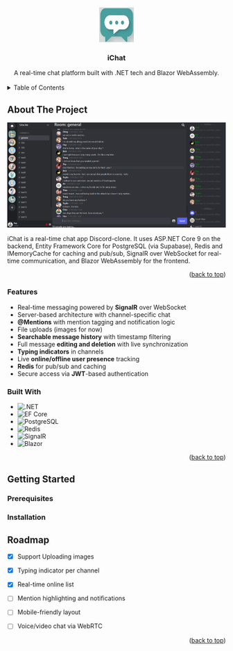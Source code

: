 
<a id="readme-top"></a>
<!-- PROJECT LOGO -->
<br />
<div align="center">
  <a href="https://github.com/TrHuyD/iChat">
    <img src="https://github.com/TrHuyD/iChat/blob/master/readmeimage/projectlogo.jpg?raw=true" alt="Logo" width="80" height="80">
  </a>
    <p align="center">
  <h3 align="center">iChat</h3>
 A real-time chat platform built with .NET tech and Blazor WebAssembly. 
    <br />
      <br />
  </div>




<!-- TABLE OF CONTENTS -->
<details>
  <summary>Table of Contents</summary>
  <ol>
    <li>
      <a href="#about-the-project">About The Project</a>
      <ul>
        <li><a href="#features">Features</a></li>
       <li><a href="#built-with">Built With</a></li>
      </ul>
    </li>
    <li><a href="#roadmap">Roadmap</a></li>
  </ol>
</details>

<!--
    <li>
      <a href="#getting-started">Getting Started</a>
      <ul>
        <li><a href="#prerequisites">Prerequisites</a></li>
        <li><a href="#installation">Installation</a></li>
      </ul>
    </li>
    <li><a href="#usage">Usage</a></li>
-->

<!-- ABOUT THE PROJECT -->
## About The Project

![Product Name Screen Shot](https://github.com/TrHuyD/iChat/blob/master/readmeimage/demo.jpg?raw=true)

iChat is a real-time chat app Discord-clone. It uses ASP.NET Core 9 on the backend, Entity Framework Core for PostgreSQL (via Supabase), Redis and IMemoryCache for caching and pub/sub, SignalR over WebSocket for real-time communication, and Blazor WebAssembly for the frontend.

<p align="right">(<a href="#readme-top">back to top</a>)</p>

### Features


* Real-time messaging powered by __SignalR__ over WebSocket
* Server-based architecture with channel-specific chat
* __@Mentions__ with mention tagging and notification logic
* File uploads (images for now)
* __Searchable message history__ with timestamp filtering
* Full message __editing and deletion__ with live synchronization
* __Typing indicators__ in channels
* Live __online/offline user presence__ tracking
* __Redis__ for pub/sub and caching
* Secure access via __JWT__-based authentication


### Built With


* ![.NET](https://img.shields.io/badge/.NET%209-512BD4?style=for-the-badge&logo=dotnet&logoColor=white)
* ![EF Core](https://img.shields.io/badge/EF--Core-6C3483?style=for-the-badge&logo=entity-framework&logoColor=white)
* ![PostgreSQL](https://img.shields.io/badge/PostgreSQL-336791?style=for-the-badge&logo=postgresql&logoColor=white)
* ![Redis](https://img.shields.io/badge/Redis-DC382D?style=for-the-badge&logo=redis&logoColor=white)
* ![SignalR](https://img.shields.io/badge/SignalR-5C2D91?style=for-the-badge&logo=signalr&logoColor=white)
* ![Blazor](https://img.shields.io/badge/Blazor-512BD4?style=for-the-badge&logo=blazor&logoColor=white)


<p align="right">(<a href="#readme-top">back to top</a>)</p>




## Getting Started
<!-- GETTING STARTED 
This is an example of how you may give instructions on setting up your project locally.
To get a local copy up and running follow these simple example steps.



This is an example of how to list things you need to use the software and how to install them.
* npm
  ```sh
  npm install npm@latest -g
  ```
  -->
  ### Prerequisites
### Installation
  <!--
_Below is an example of how you can instruct your audience on installing and setting up your app. This template doesn't rely on any external dependencies or services._

1. Get a free API Key at [https://example.com](https://example.com)
2. Clone the repo
   ```sh
   git clone https://github.com/github_username/repo_name.git
   ```
3. Install NPM packages
   ```sh
   npm install
   ```
4. Enter your API in `config.js`
   ```js
   const API_KEY = 'ENTER YOUR API';
   ```
5. Change git remote url to avoid accidental pushes to base project
   ```sh
   git remote set-url origin github_username/repo_name
   git remote -v # confirm the changes
   ```

<p align="right">(<a href="#readme-top">back to top</a>)</p>

-->

<!-- USAGE EXAMPLES 
## Usage

Use this space to show useful examples of how a project can be used. Additional screenshots, code examples and demos work well in this space. You may also link to more resources.

_For more examples, please refer to the [Documentation](https://example.com)_

<p align="right">(<a href="#readme-top">back to top</a>)</p>


-->
<!-- ROADMAP -->
## Roadmap

- [x] Support Uploading images 
- [x] Typing indicator per channel
- [x] Real-time online list
- [ ] Mention highlighting and notifications
- [ ] Mobile-friendly layout
- [ ] Voice/video chat via WebRTC


<p align="right">(<a href="#readme-top">back to top</a>)</p>




<!-- MARKDOWN LINKS & IMAGES -->
<!-- https://www.markdownguide.org/basic-syntax/#reference-style-links -->
[contributors-shield]: https://img.shields.io/github/contributors/othneildrew/Best-README-Template.svg?style=for-the-badge
[contributors-url]: https://github.com/othneildrew/Best-README-Template/graphs/contributors
[forks-shield]: https://img.shields.io/github/forks/othneildrew/Best-README-Template.svg?style=for-the-badge
[forks-url]: https://github.com/othneildrew/Best-README-Template/network/members
[stars-shield]: https://img.shields.io/github/stars/othneildrew/Best-README-Template.svg?style=for-the-badge
[stars-url]: https://github.com/othneildrew/Best-README-Template/stargazers
[issues-shield]: https://img.shields.io/github/issues/othneildrew/Best-README-Template.svg?style=for-the-badge
[issues-url]: https://github.com/othneildrew/Best-README-Template/issues
[license-shield]: https://img.shields.io/github/license/othneildrew/Best-README-Template.svg?style=for-the-badge
[license-url]: https://github.com/othneildrew/Best-README-Template/blob/master/LICENSE.txt
[linkedin-shield]: https://img.shields.io/badge/-LinkedIn-black.svg?style=for-the-badge&logo=linkedin&colorB=555
[linkedin-url]: https://linkedin.com/in/othneildrew
[product-screenshot]: images/screenshot.png
[Next.js]: https://img.shields.io/badge/next.js-000000?style=for-the-badge&logo=nextdotjs&logoColor=white
[Next-url]: https://nextjs.org/
[React.js]: https://img.shields.io/badge/React-20232A?style=for-the-badge&logo=react&logoColor=61DAFB
[React-url]: https://reactjs.org/
[Vue.js]: https://img.shields.io/badge/Vue.js-35495E?style=for-the-badge&logo=vuedotjs&logoColor=4FC08D
[Vue-url]: https://vuejs.org/
[Angular.io]: https://img.shields.io/badge/Angular-DD0031?style=for-the-badge&logo=angular&logoColor=white
[Angular-url]: https://angular.io/
[Svelte.dev]: https://img.shields.io/badge/Svelte-4A4A55?style=for-the-badge&logo=svelte&logoColor=FF3E00
[Svelte-url]: https://svelte.dev/
[Laravel.com]: https://img.shields.io/badge/Laravel-FF2D20?style=for-the-badge&logo=laravel&logoColor=white
[Laravel-url]: https://laravel.com
[Bootstrap.com]: https://img.shields.io/badge/Bootstrap-563D7C?style=for-the-badge&logo=bootstrap&logoColor=white
[Bootstrap-url]: https://getbootstrap.com
[JQuery.com]: https://img.shields.io/badge/jQuery-0769AD?style=for-the-badge&logo=jquery&logoColor=white
[JQuery-url]: https://jquery.com 
